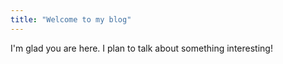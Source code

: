 ```yaml
---
title: "Welcome to my blog"
---
```


I'm glad you are here. I plan to talk about something interesting!
